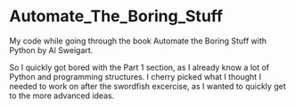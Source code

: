 # Automate_The_Boring_Stuff
My code while going through the book Automate the Boring Stuff with Python by Al Sweigart.

So I quickly got bored with the Part 1 section, as I already know a lot of Python and programming structures. 
I cherry picked what I thought I needed to work on after the swordfish excercise, as I wanted to quickly get 
  to the more advanced ideas.
